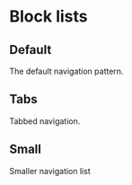 # Block lists

## Default

The default navigation pattern.

## Tabs

Tabbed navigation.

## Small

Smaller navigation list
